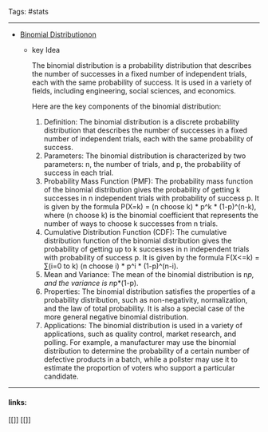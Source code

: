 
Tags: #stats 

------------------------------------------

- [Binomial Distributionon](https://en.wikipedia.org/wiki/Binomial_distribution)
    - key Idea
        
        The binomial distribution is a probability distribution that describes the number of successes in a fixed number of independent trials, each with the same probability of success. It is used in a variety of fields, including engineering, social sciences, and economics.
        
        Here are the key components of the binomial distribution:
        
        1. Definition: The binomial distribution is a discrete probability distribution that describes the number of successes in a fixed number of independent trials, each with the same probability of success.
        2. Parameters: The binomial distribution is characterized by two parameters: n, the number of trials, and p, the probability of success in each trial.
        3. Probability Mass Function (PMF): The probability mass function of the binomial distribution gives the probability of getting k successes in n independent trials with probability of success p. It is given by the formula P(X=k) = (n choose k) * p^k * (1-p)^(n-k), where (n choose k) is the binomial coefficient that represents the number of ways to choose k successes from n trials.
        4. Cumulative Distribution Function (CDF): The cumulative distribution function of the binomial distribution gives the probability of getting up to k successes in n independent trials with probability of success p. It is given by the formula F(X<=k) = ∑(i=0 to k) (n choose i) * p^i * (1-p)^(n-i).
        5. Mean and Variance: The mean of the binomial distribution is n*p, and the variance is n*p*(1-p).
        6. Properties: The binomial distribution satisfies the properties of a probability distribution, such as non-negativity, normalization, and the law of total probability. It is also a special case of the more general negative binomial distribution.
        7. Applications: The binomial distribution is used in a variety of applications, such as quality control, market research, and polling. For example, a manufacturer may use the binomial distribution to determine the probability of a certain number of defective products in a batch, while a pollster may use it to estimate the proportion of voters who support a particular candidate.



---------------------
#### links:
[[]]
[[]]